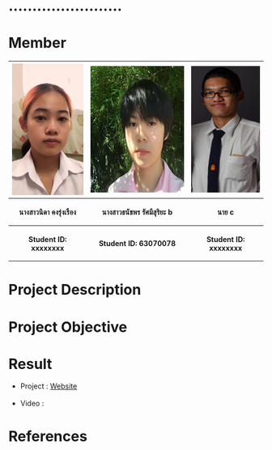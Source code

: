 # ........................

# Member

<center><table>
  <tr>
  <th><img src="IMG/A1.jpg" height="260" width="150"></th>
  <th><img src="IMG/A2.jpg" height="250" width="200"></th>
  <th><img src="IMG/A3.jpg" height="250" width="140"></th>
 </tr>
 <tr>
  <th><p align="center">นางสาวนิดา คงรุ่งเรือง</p></th> 
  <th><p align="center">นางสาวธนัชพร รัศมีสุริยะ b</p></th>
  <th><p align="center">นาย c</p></th>
 </tr>
 <tr>
  <th><p align="center">Student ID: xxxxxxxx</p></th>
  <th><p align="center">Student ID: 63070078</p></th>
  <th><p align="center">Student ID: xxxxxxxx</p></th>
 </table></center>

# Project Description

# Project Objective

# Result

- Project : <a href=https://it63070143.github.io/Project/>Website</a><br /><br />
- Video : 

# References
